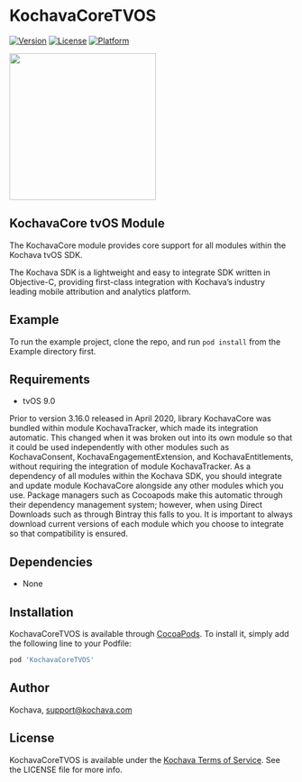 # KochavaCoreTVOS

[![Version](https://img.shields.io/cocoapods/v/KochavaCoreTVOS.svg?style=flat)](https://cocoapods.org/pods/KochavaCoreTVOS)
[![License](https://img.shields.io/cocoapods/l/KochavaCoreTVOS.svg?style=flat)](https://cocoapods.org/pods/KochavaCoreTVOS)
[![Platform](https://img.shields.io/cocoapods/p/KochavaCoreTVOS.svg?style=flat)](https://cocoapods.org/pods/KochavaCoreTVOS)

<img src="https://storage.googleapis.com/kochava-web/2016/07/Kochava-horizontal-black-800x154.png" width="260" />

## KochavaCore tvOS Module

The KochavaCore module provides core support for all modules within the Kochava tvOS SDK.

The Kochava SDK is a lightweight and easy to integrate SDK written in Objective-C, providing first-class integration with Kochava’s industry leading mobile attribution and analytics platform.  

## Example

To run the example project, clone the repo, and run `pod install` from the Example directory first.

## Requirements

* tvOS 9.0

Prior to version 3.16.0 released in April 2020, library KochavaCore was bundled within module KochavaTracker, which made its integration automatic.  This changed when it was broken out into its own module so that it could be used independently with other modules such as KochavaConsent, KochavaEngagementExtension, and KochavaEntitlements, without requiring the integration of module KochavaTracker.  As a dependency of all modules within the Kochava SDK, you should integrate and update module KochavaCore alongside any other modules which you use.  Package managers such as Cocoapods make this automatic through their dependency management system;  however, when using Direct Downloads such as through Bintray this falls to you.  It is important to always download current versions of each module which you choose to integrate so that compatibility is ensured.

## Dependencies

* None

## Installation

KochavaCoreTVOS is available through [CocoaPods](https://cocoapods.org).
To install it, simply add the following line to your Podfile:

```ruby
pod 'KochavaCoreTVOS'
```

## Author

Kochava, support@kochava.com

## License

KochavaCoreTVOS is available under the [Kochava Terms of Service](https://www.kochava.com/terms-of-service/). See the LICENSE file for more info.
